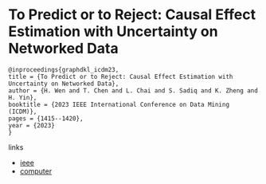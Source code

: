 # To Predict or to Reject: Causal Effect Estimation with Uncertainty on Networked Data

```
@inproceedings{graphdkl_icdm23,
title = {To Predict or to Reject: Causal Effect Estimation with Uncertainty on Networked Data},
author = {H. Wen and T. Chen and L. Chai and S. Sadiq and K. Zheng and H. Yin},
booktitle = {2023 IEEE International Conference on Data Mining (ICDM)},
pages = {1415--1420},
year = {2023}
}
```

links
- [ieee](https://doi.org/10.1109/ICDM58522.2023.00184)
- [computer](https://doi.ieeecomputersociety.org/10.1109/ICDM58522.2023.00184)
